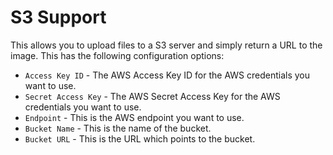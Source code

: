# S3 Support
This allows you to upload files to a S3 server and simply return a URL to the image. This has the following configuration options:
- `Access Key ID` - The AWS Access Key ID for the AWS credentials you want to use.
- `Secret Access Key` - The AWS Secret Access Key for the AWS credentials you want to use.
- `Endpoint` - This is the AWS endpoint you want to use.
- `Bucket Name` - This is the name of the bucket.
- `Bucket URL` - This is the URL which points to the bucket.
